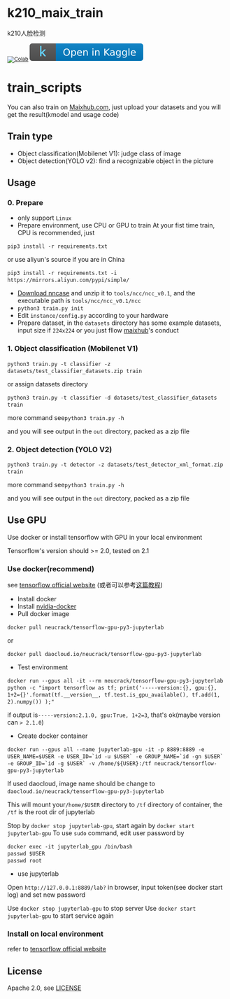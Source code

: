 # k210_maix_train
k210人脸检测

<sub>[![Colab](https://colab.research.google.com/assets/colab-badge.svg)](https://colab.research.google.com/drive/1IIODT8Kw9JZ5Ynwm6-d3PI5Vrtyzr5Oh)
</sub>
<sub>[![Kaggle1](https://raw.githubusercontent.com/windfollowingheart/kaggle_badge/5594c62173d600c2f30309ab05999a3edf38d324/kaggle_badge_1.svg)](https://www.kaggle.com/code/windheart666/k210-maix-train-face-detect/notebook)
</sub>


train_scripts
===========

You can also train on [Maixhub.com](https://www.maixhub.com), 
just upload your datasets and you will get the result(kmodel and usage code)

## Train type

* Object classification(Mobilenet V1): judge class of image
* Object detection(YOLO v2): find a recognizable object in the picture


## Usage

### 0. Prepare

* only support `Linux`
* Prepare environment, use CPU or GPU to train
At your fist time train, CPU is recommended, just
```
pip3 install -r requirements.txt
```
or use aliyun's source if you are in China
```
pip3 install -r requirements.txt -i https://mirrors.aliyun.com/pypi/simple/
```

* [Download nncase](https://github.com/kendryte/nncase/releases/tag/v0.1.0-rc5) and unzip it to `tools/ncc/ncc_v0.1`, and the executable path is `tools/ncc/ncc_v0.1/ncc`
* `python3 train.py init`
* Edit `instance/config.py` according to your hardware
* Prepare dataset, in the `datasets` directory has some example datasets, input size if `224x224`
  or you just fllow [maixhub](https://www.maixhub.com/mtrain.html)'s conduct

### 1. Object classification (Mobilenet V1)

```
python3 train.py -t classifier -z datasets/test_classifier_datasets.zip train
```
or assign datasets directory
```
python3 train.py -t classifier -d datasets/test_classifier_datasets train
```

more command see`python3 train.py -h`


and you will see output in the `out` directory, packed as a zip file


### 2. Object detection (YOLO V2)


```
python3 train.py -t detector -z datasets/test_detector_xml_format.zip train
```

more command see`python3 train.py -h`

and you will see output in the `out` directory, packed as a zip file


## Use GPU

Use docker or install tensorflow with GPU in your local environment

Tensorflow's version should >= 2.0, tested on 2.1

### Use docker(recommend)

see [tensorflow official website](https://tensorflow.google.cn/install/docker) (或者可以参考[这篇教程](https://neucrack.com/p/116))

* Install docker
* Install [nvidia-docker](https://github.com/NVIDIA/nvidia-docker)
* Pull docker image
```
docker pull neucrack/tensorflow-gpu-py3-jupyterlab
```
or
```
docker pull daocloud.io/neucrack/tensorflow-gpu-py3-jupyterlab
```
* Test environment
```
docker run --gpus all -it --rm neucrack/tensorflow-gpu-py3-jupyterlab python -c "import tensorflow as tf; print('-----version:{}, gpu:{}, 1+2={}'.format(tf.__version__, tf.test.is_gpu_available(), tf.add(1, 2).numpy()) );"
```
if output is`-----version:2.1.0, gpu:True, 1+2=3`, that's ok(maybe version can `> 2.1.0`)
* Create docker container
```shell
docker run --gpus all --name jupyterlab-gpu -it -p 8889:8889 -e USER_NAME=$USER -e USER_ID=`id -u $USER` -e GROUP_NAME=`id -gn $USER` -e GROUP_ID=`id -g $USER` -v /home/${USER}:/tf neucrack/tensorflow-gpu-py3-jupyterlab
```
If used daocloud, image name should be change to `daocloud.io/neucrack/tensorflow-gpu-py3-jupyterlab`

This will mount your`/home/$USER` directory to `/tf` directory of container, the `/tf` is the root dir of jupyterlab

Stop by `docker stop jupyterlab-gpu`, start again by `docker start jupyterlab-gpu`
To use `sudo` command, edit user password by
```shell
docker exec -it jupyterlab_gpu /bin/bash
passwd $USER
passwd root
```

* use jupyterlab

Open `http://127.0.0.1:8889/lab?` in browser, input token(see docker start log) and set new password

Use `docker stop jupyterlab-gpu` to stop server
Use `docker start jupyterlab-gpu` to start service again



### Install on local environment

refer to [tensorflow official website](https://tensorflow.google.cn/install/gpu)


## License

Apache 2.0, see [LICENSE](LICENSE)


